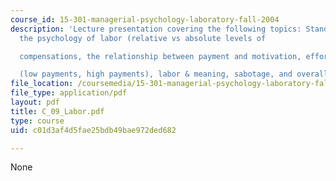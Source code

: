 ```yaml
---
course_id: 15-301-managerial-psychology-laboratory-fall-2004
description: 'Lecture presentation covering the following topics: Standard perspective,
  the psychology of labor (relative vs absolute levels of

  compensations, the relationship between payment and motivation, effort, performance

  (low payments, high payments), labor & meaning, sabotage, and overall summary.'
file_location: /coursemedia/15-301-managerial-psychology-laboratory-fall-2004/c01d3af4d5fae25bdb49bae972ded682_C_09_Labor.pdf
file_type: application/pdf
layout: pdf
title: C_09_Labor.pdf
type: course
uid: c01d3af4d5fae25bdb49bae972ded682

---
```

None